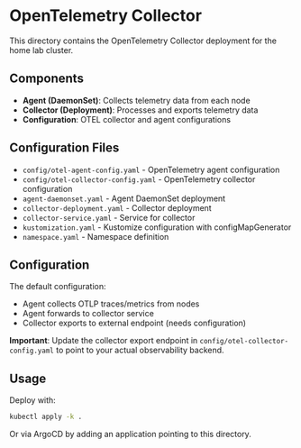 # OpenTelemetry Collector

This directory contains the OpenTelemetry Collector deployment for the home lab cluster.

## Components

- **Agent (DaemonSet)**: Collects telemetry data from each node
- **Collector (Deployment)**: Processes and exports telemetry data
- **Configuration**: OTEL collector and agent configurations

## Configuration Files

- `config/otel-agent-config.yaml` - OpenTelemetry agent configuration
- `config/otel-collector-config.yaml` - OpenTelemetry collector configuration
- `agent-daemonset.yaml` - Agent DaemonSet deployment
- `collector-deployment.yaml` - Collector deployment
- `collector-service.yaml` - Service for collector
- `kustomization.yaml` - Kustomize configuration with configMapGenerator
- `namespace.yaml` - Namespace definition

## Configuration

The default configuration:

- Agent collects OTLP traces/metrics from nodes
- Agent forwards to collector service
- Collector exports to external endpoint (needs configuration)

**Important**: Update the collector export endpoint in `config/otel-collector-config.yaml` to point to your actual observability backend.

## Usage

Deploy with:

```bash
kubectl apply -k .
```

Or via ArgoCD by adding an application pointing to this directory.
